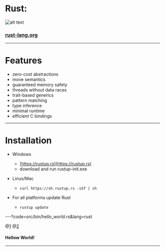 
# Rust: 
![alt text](https://www.rust-lang.org/logos/rust-logo-blk.svg "Rust Logo")

### [rust-lang.org](rust-lang.org)

---

# Features

* zero-cost abstractions
* move semantics
* guaranteed memory safety
* threads without data races
* trait-based generics
* pattern matching
* type inference
* minimal runtime
* efficient C bindings

---

# Installation

* Windows
  * [https://rustup.rs](https://rustup.rs)
  * download and run rustup-init.exe

* Linux/Mac
  * `curl https://sh.rustup.rs -sSf | sh`

* For all platforms update Rust
  * `rustup update`

---?code=src/bin/hello_world.rs&lang=rust

@[1](Functions)
@[2](Macros)

#### Hellow World!

---

